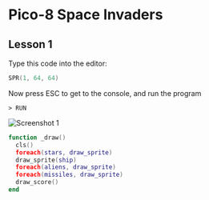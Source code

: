 # Pico-8 Space Invaders

## Lesson 1

Type this code into the editor:

```lua
SPR(1, 64, 64)
```

Now press ESC to get to the console, and run the program

```
> RUN
```

![][screenshot1]

[screenshot1]: PICO-8_1.png "Screenshot 1"

```lua
function _draw()
  cls()
  foreach(stars, draw_sprite)
  draw_sprite(ship)
  foreach(aliens, draw_sprite)
  foreach(missiles, draw_sprite)
  draw_score()
end
```